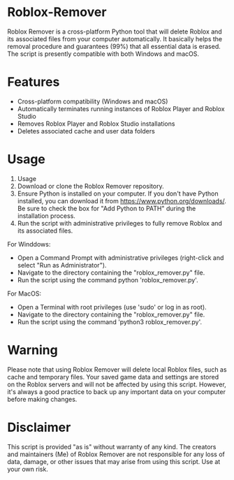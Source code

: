 # Roblox-Remover
Roblox Remover is a cross-platform Python tool that will delete Roblox and its associated files from your computer automatically. It basically helps the removal procedure and guarantees (99%) that all essential data is erased. The script is presently compatible with both Windows and macOS.

# Features
* Cross-platform compatibility (Windows and macOS)
* Automatically terminates running instances of Roblox Player and Roblox Studio
* Removes Roblox Player and Roblox Studio installations
* Deletes associated cache and user data folders

# Usage
1. Usage
2. Download or clone the Roblox Remover repository.
3. Ensure Python is installed on your computer. If you don't have Python installed, you can download it from https://www.python.org/downloads/. Be sure to check the box for "Add Python to PATH" during the installation process.
4. Run the script with administrative privileges to fully remove Roblox and its associated files.

For Winddows:

* Open a Command Prompt with administrative privileges (right-click and select "Run as Administrator").
* Navigate to the directory containing the "roblox_remover.py" file.
* Run the script using the command python 'roblox_remover.py'.

For MacOS:

* Open a Terminal with root privileges (use 'sudo' or log in as root).
* Navigate to the directory containing the "roblox_remover.py" file.
* Run the script using the command 'python3 roblox_remover.py'.

# Warning
Please note that using Roblox Remover will delete local Roblox files, such as cache and temporary files. Your saved game data and settings are stored on the Roblox servers and will not be affected by using this script. However, it's always a good practice to back up any important data on your computer before making changes.

# Disclaimer
This script is provided "as is" without warranty of any kind. The creators and maintainers (Me) of Roblox Remover are not responsible for any loss of data, damage, or other issues that may arise from using this script. Use at your own risk.
